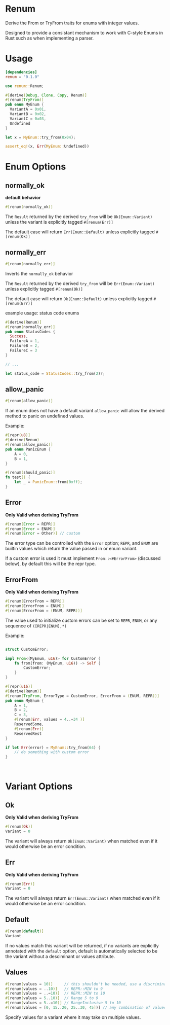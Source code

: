 
# Renum

Derive the From or TryFrom traits for enums with integer values. 

Designed to provide a consistant mechanism to work with C-style Enums in Rust such as when implementing a parser.

# Usage

```toml
[dependencies]
renum = "0.1.0"
```

```rust
use renum::Renum;

#[derive(Debug, Clone, Copy, Renum)]
#[renum(TryFrom)]
pub enum MyEnum {
  VariantA = 0x01,
  VariantB = 0x02,
  VariantC = 0x03,
  Undefined
}

let x = MyEnum::try_from(0x04);

assert_eq!(x, Err(MyEnum::Undefined))

```

# Enum Options

## normally_ok 
**default behavior**

```rust
#[renum(normally_ok)]
```

The `Result` returned by the derived `try_from` will be `Ok(Enum::Variant)` unless the variant is  explicitly tagged `#[renum(Err)]`

The default case will return `Err(Enum::Default)` unless explicitly tagged `#[renum(Ok)]`

## normally_err
```rust
#[renum(normally_err)]
```

Inverts the `normally_ok` behavior

The `Result` returned by the derived `try_from` will be `Err(Enum::Variant)` unless explicitly tagged `#[renum(Ok)]`
  
The default case will return `Ok(Enum::Default)` unless explicitly tagged `#[renum(Err)]`

example usage: status code enums

```rust
#[derive(Renum)]
#[renum(normally_err)]
pub enum StatusCodes {
  Success,
  FailureA = 1,
  FailureB = 2,
  FailureC = 3
}

// ...

let status_code = StatusCodes::try_from(2)?;

```

## allow_panic
```rust
#[renum(allow_panic)]
```

If an enum does not have a default variant `allow_panic` will allow the derived method to panic on undefined values.

Example:


```rust
#[repr(u8)]
#[derive(Renum)
#[renum(allow_panic)]
pub enum PanicEnum {
	A = 0,
	B = 1,
}

#[renum(should_panic)]
fn test() {
	let _ = PanicEnum::from(0xff);
}

```

## Error
**Only Valid when deriving TryFrom**

```rust
#[renum(Error = REPR)]
#[renum(Error = ENUM)]
#[renum(Error = Other)] // custom
```

The error type can be controlled with the `Error` option; `REPR`, and `ENUM` are builtin values which return the value passed in or enum variant.

If a custom error is used it must implement `From::<#ErrorFrom>` (discussed below), by default this will be the repr type.

## ErrorFrom
**Only Valid when deriving TryFrom**

```rust
#[renum(ErrorFrom = REPR)]
#[renum(ErrorFrom = ENUM)]
#[renum(ErrorFrom = (ENUM, REPR))]
```

The value used to initialize custom errors can be set to `REPR`, `ENUM`, or any sequence of `([REPR|ENUM],*)`

Example:

```rust

struct CustomError;

impl From<(MyEnum, u16)> for CustomError {
	fn from(from: (MyEnum, u16)) -> Self {
		CustomError;
	}
}

#[repr(u16)]
#[derive(Renum)]
#[renum(TryFrom, ErrorType = CustomError, ErrorFrom = (ENUM, REPR))]
pub enum MyEnum {
	A = 1,
	B = 2,
	C = 3,
	#[renum(Err, values = 4..=34 )]
	ReservedSome,
	#[renum(Err)]
	ReservedRest
}

if let Err(error) = MyEnum::try_from(64) {
	// do something with custom error
}

	
```


# Variant Options 

## Ok
**Only Valid when deriving TryFrom**

```rust
#[renum(Ok)]
Variant = 0
```

The variant will always return `Ok(Enum::Variant)` when matched even if it would otherwise be an error condition.

## Err
**Only Valid when deriving TryFrom**

```rust
#[renum(Err)]
Variant = 0
```

The variant will always return `Err(Enum::Variant)` when matched even if it would otherwise be an error condition.

## Default
```rust
#[renum(default)]
Variant
```

If no values match this variant will be returned, if no variants are explicitly annotated with the `default` option, default is automatically selected to be the variant without a desciminant or values attribute. 

## Values
```rust
#[renum(values = 10)]     // this shouldn't be needed, use a discriminant
#[renum(values = ..10)]   // REPR::MIN to 9 
#[renum(values = ..=10)]  // REPR::MIN to 10
#[renum(values = 5..10)]  // Range 5 to 9
#[renum(values = 5..=10)] // RangeInclusive 5 to 10
#[renum(values = [0, 15..20, 25..30, 45])] // any combination of values for non-consecutive ranges
```

Specify values for a variant where it may take on multiple values.
